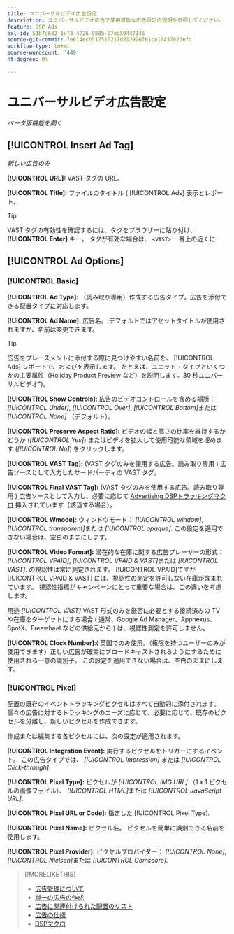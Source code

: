```yaml
---
title: ユニバーサルビデオ広告設定
description: ユニバーサルビデオ広告で使用可能な広告設定の説明を参照してください。
feature: DSP Ads
exl-id: 51b7d632-1e73-4726-980b-07ed50447146
source-git-commit: 7e614ecb517515217d812926f61ca10437820efd
workflow-type: tm+mt
source-wordcount: '449'
ht-degree: 0%

---
```


# ユニバーサルビデオ広告設定

*ベータ版機能を開く*

## [!UICONTROL Insert Ad Tag]

*新しい広告のみ*

**[!UICONTROL URL]:** VAST タグの URL。

**[!UICONTROL Title]:** ファイルのタイトル ( [!UICONTROL Ads] 表示とレポート。

>[!TIP]
>
> VAST タグの有効性を確認するには、タグをブラウザーに貼り付け、 **[!UICONTROL Enter]** キー。 タグが有効な場合は、 `<VAST>` 一番上の近くに

## [!UICONTROL Ad Options]

### [!UICONTROL Basic]

**[!UICONTROL Ad Type]:** （読み取り専用）作成する広告タイプ。広告を添付できる配置タイプに対応します。

**[!UICONTROL Ad Name]:** 広告名。 デフォルトではアセットタイトルが使用されますが、名前は変更できます。

>[!TIP]
>
> 広告をプレースメントに添付する際に見つけやすい名前を、 [!UICONTROL Ads] レポートで、およびを表示します。 たとえば、ユニット・タイプといくつかの主要属性（Holiday Product Preview など）を説明します。30 秒ユニバーサルビデオ&quot;)。

**[!UICONTROL Show Controls]:** 広告のビデオコントロールを含める場所： *[!UICONTROL Under]*, *[!UICONTROL Over]*, *[!UICONTROL Bottom]*&#x200B;または *[!UICONTROL None]* （デフォルト）。

**[!UICONTROL Preserve Aspect Ratio]:** ビデオの幅と高さの比率を維持するかどうか (*[!UICONTROL Yes]*) またはビデオを拡大して使用可能な領域を埋めます (*[!UICONTROL No]*) をクリックします。

**[!UICONTROL VAST Tag]:** (VAST タグのみを使用する広告。読み取り専用 ) 広告ソースとして入力したサードパーティの VAST タグ。

**[!UICONTROL Final VAST Tag]:** (VAST タグのみを使用する広告。読み取り専用 ) 広告ソースとして入力し、必要に応じて [Advertising DSPトラッキングマクロ](/help/dsp/campaign-management/macros.md) 挿入されています（該当する場合）。

**[!UICONTROL Wmode]:** ウィンドウモード： *[!UICONTROL window]*, *[!UICONTROL transparent]*&#x200B;または *[!UICONTROL opaque]*. この設定を適用できない場合は、空白のままにします。

**[!UICONTROL Video Format]:** 潜在的な在庫に関する広告プレーヤーの形式： *[!UICONTROL VPAID]*, *[!UICONTROL VPAID & VAST]*&#x200B;または *[!UICONTROL VAST]*. の視認性は常に測定されます。 [!UICONTROL VPAID]ですが [!UICONTROL VPAID & VAST] には、視認性の測定を許可しない在庫が含まれています。 視認性指標がキャンペーンにとって重要な場合は、この違いを考慮します。

用途 *[!UICONTROL VAST]* VAST 形式のみを厳密に必要とする接続済みの TV や在庫をターゲットにする場合 ( 通常、Google Ad Manager、Appnexus、SpotX、Freewheel などの供給元から ) は、視認性測定を許可しません。

**[!UICONTROL Clock Number]**:( 英国でのみ使用。（権限を持つユーザーのみが使用できます）正しい広告が確実にブロードキャストされるようにするために使用される一意の識別子。 この設定を適用できない場合は、空白のままにします。

### [!UICONTROL Pixel]

配置の既存のイベントトラッキングピクセルはすべて自動的に添付されます。 個々の広告に対するトラッキングのニーズに応じて、必要に応じて、既存のピクセルを分離し、新しいピクセルを作成できます。

作成または編集する各ピクセルには、次の設定が適用されます。

**[!UICONTROL Integration Event]:** 実行するピクセルをトリガーにするイベント。 この広告タイプでは、 *[!UICONTROL Impression]* または *[!UICONTROL Click-through]*.

**[!UICONTROL Pixel Type]:** ピクセルが *[!UICONTROL IMG URL]* （1 x 1 ピクセルの画像ファイル）、 *[!UICONTROL HTML]*&#x200B;または *[!UICONTROL JavaScript URL]*.

**[!UICONTROL Pixel URL or Code]:** 指定した [!UICONTROL Pixel Type].

**[!UICONTROL Pixel Name]:** ピクセル名。 ピクセルを簡単に識別できる名前を使用します。

**[!UICONTROL Pixel Provider]:** ピクセルプロバイダー： *[!UICONTROL None]*, *[!UICONTROL Nielsen]*&#x200B;または *[!UICONTROL Comscore]*.

>[!MORELIKETHIS]
>
>* [広告管理について](ad-about.md)
>* [単一の広告の作成](ad-create.md)
>* [広告に関連付けられた配置のリスト](/help/dsp/campaign-management/ads/ad-list-placements.md)
>* [広告の仕様](ad-specs.md)
>* [DSPマクロ](/help/dsp/campaign-management/macros.md)

